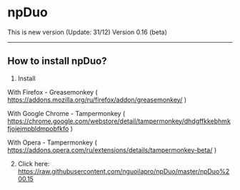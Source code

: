 # npDuo
This is new version (Update: 31/12)
Version 0.16 (beta)
_____________________________________
## How to install npDuo?
1. Install

With Firefox - Greasemonkey ( https://addons.mozilla.org/ru/firefox/addon/greasemonkey/ )

With Google Chrome - Tampermonkey ( https://chrome.google.com/webstore/detail/tampermonkey/dhdgffkkebhmkfjojejmpbldmpobfkfo )

With Opera - Tampermonkey ( https://addons.opera.com/ru/extensions/details/tampermonkey-beta/ )

2. Click here: https://raw.githubusercontent.com/nguoilapro/npDuo/master/npDuo%200.15
